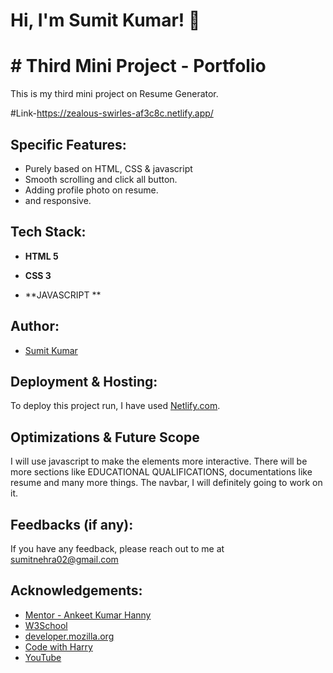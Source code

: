 # Hi, I'm Sumit Kumar! 👋

  
# # Third Mini Project - Portfolio

This is my third mini project on Resume Generator.

#Link-https://zealous-swirles-af3c8c.netlify.app/

## Specific Features:

- Purely based on HTML, CSS & javascript
- Smooth scrolling and click all button.
- Adding profile photo on resume.
- and responsive.


  
## Tech Stack:

- **HTML 5**

- **CSS 3**

- **JAVASCRIPT **

 
## Author:

- [Sumit Kumar](https://github.com/1sumit1)

  
## Deployment & Hosting:

To deploy this project run, I have used [Netlify.com](https://www.netlify.com/).

## Optimizations & Future Scope

I will use javascript to make the elements more interactive. There will be more sections like EDUCATIONAL QUALIFICATIONS, documentations like resume and many more things. The navbar, I will definitely going to work on it.
  
## Feedbacks (if any):

If you have any feedback, please reach out to me at sumitnehra02@gmail.com

## Acknowledgements:

 - [Mentor - Ankeet Kumar Hanny](https://www.linkedin.com/in/ankeethanny007/) 
 - [W3School](https://www.w3schools.com/)
 - [developer.mozilla.org](https://developer.mozilla.org/en-US/docs/Web/CSS)
 - [Code with Harry](https://www.codewithharry.com/videos/web-development-in-hindi-1)
 - [YouTube](https://www.youtube.com/)
  

